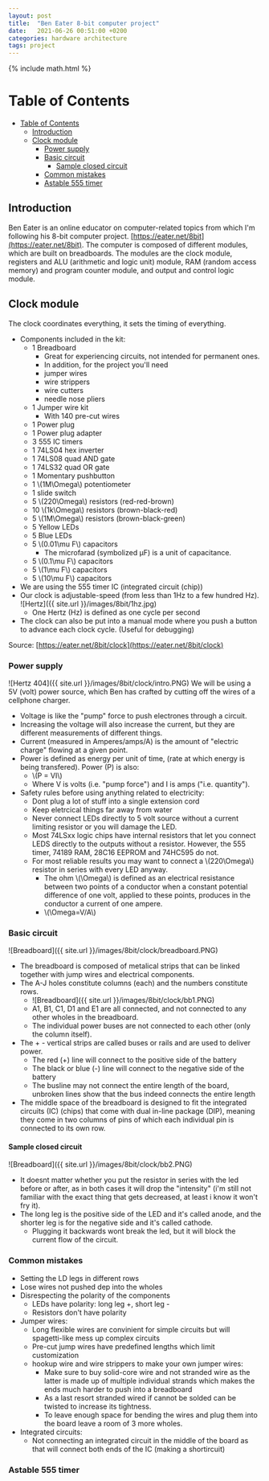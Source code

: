```yaml
---
layout: post
title:  "Ben Eater 8-bit computer project"
date:   2021-06-26 00:51:00 +0200
categories: hardware architecture
tags: project
---
```

{% include math.html %}
<!--more-->

# Table of Contents
- [Table of Contents](#table-of-contents)
  - [Introduction](#introduction)
  - [Clock module](#clock-module)
    - [Power supply](#power-supply)
    - [Basic circuit](#basic-circuit)
      - [Sample closed circuit](#sample-closed-circuit)
    - [Common mistakes](#common-mistakes)
    - [Astable 555 timer](#astable-555-timer)

## Introduction
Ben Eater is an online educator on computer-related topics from which I'm following his 8-bit computer project. [https://eater.net/8bit](https://eater.net/8bit). The computer is composed of different modules, which are built on breadboards. The modules are the clock module, registers and ALU (arithmetic and logic unit) module, RAM (random access memory) and program counter module, and output and control logic module.

##  Clock module
The clock coordinates everything, it sets the timing of everything.
* Components included in the kit:
  * 1 Breadboard
    * Great for experiencing circuits, not intended for permanent ones.
    * In addition, for the project you'll need
    * jumper wires
    * wire strippers
    * wire cutters
    * needle nose pliers
  * 1 Jumper wire kit
    * With 140 pre-cut wires
  * 1 Power plug
  * 1 Power plug adapter
  * 3 555 IC timers
  * 1 74LS04 hex inverter
  * 1 74LS08 quad AND gate
  * 1 74LS32 quad OR gate
  * 1 Momentary pushbutton
  * 1 \\(1M\Omega\\) potentiometer
  * 1 slide switch
  * 5 \\(220\Omega\\) resistors (red-red-brown)
  * 10 \\(1k\Omega\\) resistors (brown-black-red)
  * 5 \\(1M\Omega\\) resistors (brown-black-green)
  * 5 Yellow LEDs
  * 5 Blue LEDs
  * 5 \\(0.01\mu F\\) capacitors
    * The microfarad (symbolized µF) is a unit of capacitance.
  * 5 \\(0.1\mu F\\) capacitors
  * 5 \\(1\mu F\\) capacitors
  * 5 \\(10\mu F\\) capacitors
* We are using the 555 timer IC (integrated circuit (chip))
* Our clock is adjustable-speed (from less than 1Hz to a few hundred Hz).
![Hertz]({{ site.url }}/images/8bit/1hz.jpg)
   *  One Hertz (Hz) is defined as one cycle per second
* The clock can also be put into a manual mode where you push a button to advance each clock cycle. (Useful for debugging)


Source: [https://eater.net/8bit/clock](https://eater.net/8bit/clock)

### Power supply
![Hertz 404]({{ site.url }}/images/8bit/clock/intro.PNG)
We will be using a 5V (volt) power source, which Ben has crafted by cutting off the wires of a cellphone charger.
* Voltage is like the "pump" force to push electrones through a circuit.
* Increasing the voltage will also increase the current, but they are different measurements of different things.
* Current (measured in Amperes/amps/A) is the amount of "electric charge" flowing at a given point.
* Power is defined as energy per unit of time, (rate at which energy is being transfered). Power (P) is also:
  * \\(P = VI\\)
  * Where V is volts (i.e. "pump force") and I is amps ("i.e. quantity").
* Safety rules before using anything related to electricity:
  * Dont plug a lot of stuff into a single extension cord
  * Keep eletrcical things far away from water
  * Never connect LEDs directly to  5 volt source without a current limiting resistor or you will damage the LED.
  * Most 74LSxx logic chips have internal resistors that let you connect LEDS directly to the outputs without a resistor. However, the 555 timer, 74189 RAM, 28C16 EEPROM and 74HC595 do not.
  * For most reliable results you may want to connect a \\(220\Omega\\) resistor in series with every LED anyway. 
    * The ohm  \\(\Omega\\) is defined as an electrical resistance between two points of a conductor when a constant potential difference of one volt, applied to these points, produces in the conductor a current of one ampere.
    * \\(\Omega=V/A\\)

### Basic circuit
![Breadboard]({{ site.url }}/images/8bit/clock/breadboard.PNG)
* The breadboard is composed of metalical strips that can be linked together with jump wires and electrical components.
* The A-J holes constitute columns (each) and the numbers constitute rows.
  * ![Breadboard]({{ site.url }}/images/8bit/clock/bb1.PNG)
  * A1, B1, C1, D1 and E1 are all connected, and not connected to any other wholes in the breadboard.
  * The individual power buses are not connected to each other (only the column itself).
* The + - vertical strips are called buses or rails and are used to deliver power.
  * The red (+) line will connect to the positive side of the battery
  * The black or blue (-) line will connect to the negative side of the battery
  * The busline may not connect the entire length of the board, unbroken lines show that the bus indeed connects the entire length
* The middle space of the breadboard is designed to fit the integrated circuits (IC) (chips) that come with dual in-line package (DIP), meaning they come in two columns of pins of which each individual pin is connected to its own row.

#### Sample closed circuit
![Breadboard]({{ site.url }}/images/8bit/clock/bb2.PNG)
* It doesnt matter whether you put the resistor in series with the led before or after, as in both cases it will drop the "intensity" (i'm still not familiar with the exact thing that gets decreased, at least i know it won't fry it).
* The long leg is the positive side of the LED and it's called anode, and the shorter leg is for the negative side and it's called cathode.
  * Plugging it backwards wont break the led, but it will block the current flow of the circuit.

### Common mistakes
* Setting the LD legs in different rows
* Lose wires not pushed dep into the wholes
* Disrespecting the polarity of the components
  * LEDs have polarity: long leg +, short leg -
  * Resistors don't have polarity
* Jumper wires:
  * Long flexible wires are convinient for simple circuits but will spagetti-like mess up complex circuits
  * Pre-cut jump wires have predefined lengths which limit customization
  * hookup wire and wire strippers to make your own jumper wires:
    * Make sure to buy solid-core wire and not stranded wire as the latter is made up of multiple individual strands which makes the ends much harder to push into a breadboard
    * As a last resort stranded wired if cannot be solded can be twisted to increase its tightness.
    * To leave enough space for bending the wires and plug them into the board leave a room of 3 more wholes.
* Integrated circuits:
  * Not connecting an integrated circuit in the middle of the board as that will connect both ends of the IC (making a shortircuit)

### Astable 555 timer



